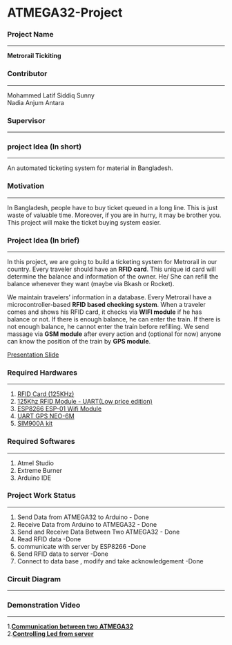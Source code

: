 # ATMEGA32-Project
### Project Name
-----------------
<b>Metrorail Tickiting</b><br>
### Contributor
-----------------
Mohammed Latif Siddiq Sunny<br>
Nadia Anjum Antara<br>
### Supervisor
-----------------
### project Idea (In short)
-----------------
An automated ticketing system for material in Bangladesh.<br>
### Motivation
-----------------
In Bangladesh, people have to buy ticket queued in a long line. This is just waste of valuable time. Moreover, if you are in hurry, it may be brother you. This project will make the ticket buying system easier.<br>
### Project Idea (In brief)
-----------------

In this project, we are going to build a ticketing system for Metrorail in our country. Every traveler should have an <b>RFID card</b>. This unique id card will determine the balance and information of the owner. He/ She can refill the balance whenever they want (maybe via Bkash or Rocket). <br>

We maintain travelers’ information in a database. Every Metrorail have a microcontroller-based <b>RFID based checking system</b>. When a traveler comes and shows his RFID card, it checks via <b>WIFI module</b> if he has balance or not. If there is enough balance, he can enter the train. If there is not enough balance, he cannot enter the train before refilling. We send massage via <b>GSM module</b> after every action and (optional for now) anyone can know the position of the train by <b>GPS module</b>.<br>

<a href="https://github.com/lsiddiqsunny/ATMEGA32-Project/blob/master/Extra%20Files/Metrorail%20Ticketing.pptx">  Presentation Slide </a><br>
### Required Hardwares
-----------------
1. <a href="https://www.techshopbd.com/product-categories/miscellaneous-98724/41/rfid-tag-125khz-techshop-bangladesh
">RFID Card (125KHz) </a>
2. <a href="https://www.techshopbd.com/product-categories/rf/2402/125khz-rfid-module-uart-low-price-edition-techshop-bangladesh"> 125Khz RFID Module - UART(Low price edition) </a>
3. <a href="https://www.techshopbd.com/product-categories/wifi/2583/esp8266-esp-01-wifi-module-techshop-bangladesh
">ESP8266 ESP-01 Wifi Module </a>
4. <a href="https://www.techshopbd.com/product-categories/modules/2984/uart-gps-neo-6m-techshop-bangladesh
"> UART GPS NEO-6M </a>
5. <a href="https://www.techshopbd.com/product-categories/eval-board/2041/sim900a-kit-techshop-bangladesh"> SIM900A kit </a><br>

### Required Softwares
-----------------
1. Atmel Studio
2. Extreme Burner
3. Arduino IDE<br>

### Project Work Status
-----------------
1. Send Data from ATMEGA32 to Arduino - Done
2. Receive Data from Arduino to ATMEGA32 - Done
3. Send and Receive Data Between Two ATMEGA32 - Done
4. Read RFID data -Done
5. communicate with server by ESP8266 -Done
6. Send RFID data to server -Done
7. Connect to data base , modify  and take acknowledgement -Done

### Circuit Diagram
-----------------
### Demonstration Video
-----------------
1.<a href="https://gifs.com/gif/communicate-between-two-atmega32-qYkw93"><b>Communication between two ATMEGA32</b></a><br>
2.<a href="https://gifs.com/gif/esp8266-nodemcu-controlling-led-from-server-APLMV7"><b>Controlling Led from server</b></a>
